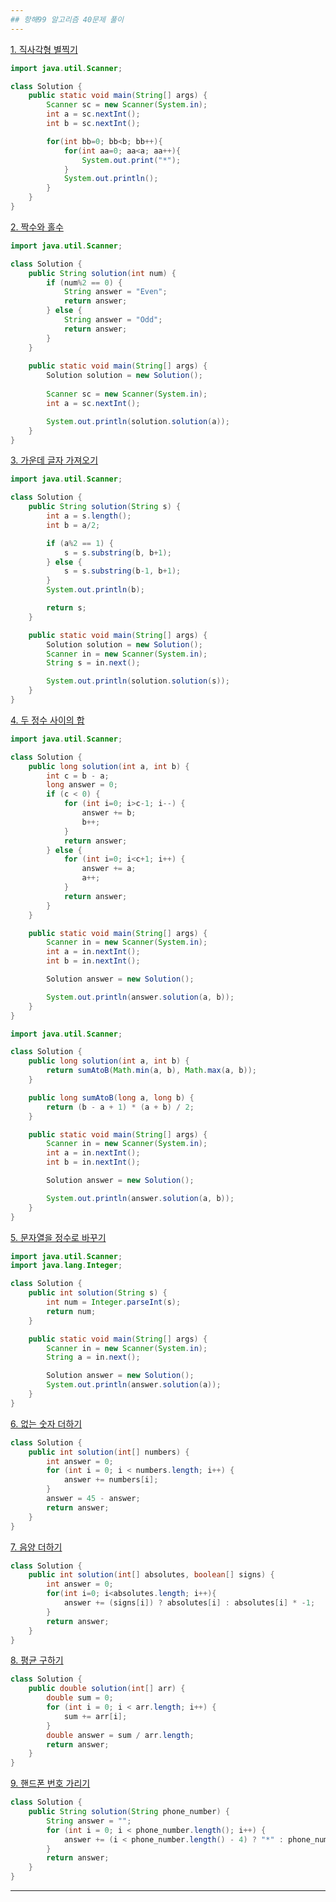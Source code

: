 ```yaml
---
## 항해99 알고리즘 40문제 풀이
---
```

[1. 직사각형 별찍기](https://programmers.co.kr/learn/courses/30/lessons/12969)
```java
import java.util.Scanner;

class Solution {
    public static void main(String[] args) {
        Scanner sc = new Scanner(System.in);
        int a = sc.nextInt();
        int b = sc.nextInt();

        for(int bb=0; bb<b; bb++){
            for(int aa=0; aa<a; aa++){
                System.out.print("*");
            }
            System.out.println();
        }
    }
}
```
[2. 짝수와 홀수](https://programmers.co.kr/learn/courses/30/lessons/12937)
```java
import java.util.Scanner;

class Solution {
    public String solution(int num) {
        if (num%2 == 0) {
            String answer = "Even";
            return answer;
        } else {
            String answer = "Odd";
            return answer;
        }
    }
    
    public static void main(String[] args) {
        Solution solution = new Solution();
        
        Scanner sc = new Scanner(System.in);
        int a = sc.nextInt();

        System.out.println(solution.solution(a));
    }
}
```
[3. 가운데 글자 가져오기](https://programmers.co.kr/learn/courses/30/lessons/12903)
```java
import java.util.Scanner;

class Solution {
    public String solution(String s) {
        int a = s.length();
        int b = a/2;

        if (a%2 == 1) {
            s = s.substring(b, b+1);
        } else {
            s = s.substring(b-1, b+1);
        }
        System.out.println(b);

        return s;
    }

    public static void main(String[] args) {
        Solution solution = new Solution();
        Scanner in = new Scanner(System.in);
        String s = in.next();

        System.out.println(solution.solution(s));
    }
}
```
[4. 두 정수 사이의 합](https://programmers.co.kr/learn/courses/30/lessons/12912)
```java
import java.util.Scanner;

class Solution {
    public long solution(int a, int b) {
        int c = b - a;
        long answer = 0;
        if (c < 0) {
            for (int i=0; i>c-1; i--) {
                answer += b;
                b++;
            }
            return answer;
        } else {
            for (int i=0; i<c+1; i++) {
                answer += a;
                a++;
            }
            return answer;
        }
    }

    public static void main(String[] args) {
        Scanner in = new Scanner(System.in);
        int a = in.nextInt();
        int b = in.nextInt();

        Solution answer = new Solution();

        System.out.println(answer.solution(a, b));
    }
}
```
```java
import java.util.Scanner;

class Solution {
    public long solution(int a, int b) {
        return sumAtoB(Math.min(a, b), Math.max(a, b));
    }

    public long sumAtoB(long a, long b) {
        return (b - a + 1) * (a + b) / 2;
    }

    public static void main(String[] args) {
        Scanner in = new Scanner(System.in);
        int a = in.nextInt();
        int b = in.nextInt();

        Solution answer = new Solution();

        System.out.println(answer.solution(a, b));
    }
}
```
[5. 문자열을 정수로 바꾸기](https://programmers.co.kr/learn/courses/30/lessons/12925)
```java
import java.util.Scanner;
import java.lang.Integer;

class Solution {
    public int solution(String s) {
        int num = Integer.parseInt(s);
        return num;
    }

    public static void main(String[] args) {
        Scanner in = new Scanner(System.in);
        String a = in.next();

        Solution answer = new Solution();
        System.out.println(answer.solution(a));
    }
}
```
[6. 없는 숫자 더하기](https://programmers.co.kr/learn/courses/30/lessons/86051)
```java
class Solution {
    public int solution(int[] numbers) {
        int answer = 0;
        for (int i = 0; i < numbers.length; i++) {
            answer += numbers[i];
        }
        answer = 45 - answer;
        return answer;
    }
}
```
[7. 음양 더하기](https://programmers.co.kr/learn/courses/30/lessons/76501)
```java
class Solution {
    public int solution(int[] absolutes, boolean[] signs) {
        int answer = 0;
        for(int i=0; i<absolutes.length; i++){
            answer += (signs[i]) ? absolutes[i] : absolutes[i] * -1;            
        }
        return answer;
    }
}
```
[8. 평균 구하기](https://programmers.co.kr/learn/courses/30/lessons/12944)
```java
class Solution {
    public double solution(int[] arr) {
        double sum = 0;
        for (int i = 0; i < arr.length; i++) {
            sum += arr[i];
        }
        double answer = sum / arr.length;
        return answer;
    }
}
```
[9. 핸드폰 번호 가리기](https://programmers.co.kr/learn/courses/30/lessons/12948)
```java
class Solution {
    public String solution(String phone_number) {        
        String answer = "";
        for (int i = 0; i < phone_number.length(); i++) {
            answer += (i < phone_number.length() - 4) ? "*" : phone_number.substring(i, i+1);
        }
        return answer;
    }
}
```
---
